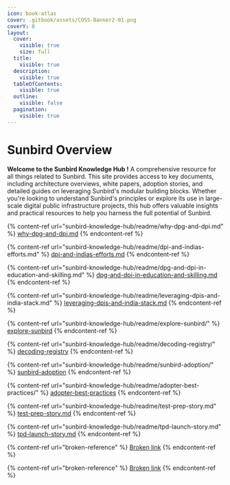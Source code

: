```yaml
---
icon: book-atlas
cover: .gitbook/assets/COSS-Banner2-01.png
coverY: 0
layout:
  cover:
    visible: true
    size: full
  title:
    visible: true
  description:
    visible: true
  tableOfContents:
    visible: true
  outline:
    visible: false
  pagination:
    visible: true
---
```


# Sunbird Overview

**Welcome to the Sunbird Knowledge Hub !** A comprehensive resource for all things related to Sunbird. This site provides access to key documents, including architecture overviews, white papers, adoption stories, and detailed guides on leveraging Sunbird's modular building blocks. Whether you're looking to understand Sunbird's principles or explore its use in large-scale digital public infrastructure projects, this hub offers valuable insights and practical resources to help you harness the full potential of Sunbird.

{% content-ref url="sunbird-knowledge-hub/readme/why-dpg-and-dpi.md" %}
[why-dpg-and-dpi.md](sunbird-knowledge-hub/readme/why-dpg-and-dpi.md)
{% endcontent-ref %}

{% content-ref url="sunbird-knowledge-hub/readme/dpi-and-indias-efforts.md" %}
[dpi-and-indias-efforts.md](sunbird-knowledge-hub/readme/dpi-and-indias-efforts.md)
{% endcontent-ref %}

{% content-ref url="sunbird-knowledge-hub/readme/dpg-and-dpi-in-education-and-skilling.md" %}
[dpg-and-dpi-in-education-and-skilling.md](sunbird-knowledge-hub/readme/dpg-and-dpi-in-education-and-skilling.md)
{% endcontent-ref %}

{% content-ref url="sunbird-knowledge-hub/readme/leveraging-dpis-and-india-stack.md" %}
[leveraging-dpis-and-india-stack.md](sunbird-knowledge-hub/readme/leveraging-dpis-and-india-stack.md)
{% endcontent-ref %}

{% content-ref url="sunbird-knowledge-hub/readme/explore-sunbird/" %}
[explore-sunbird](sunbird-knowledge-hub/readme/explore-sunbird/)
{% endcontent-ref %}

{% content-ref url="sunbird-knowledge-hub/readme/decoding-registry/" %}
[decoding-registry](sunbird-knowledge-hub/readme/decoding-registry/)
{% endcontent-ref %}

{% content-ref url="sunbird-knowledge-hub/readme/sunbird-adoption/" %}
[sunbird-adoption](sunbird-knowledge-hub/readme/sunbird-adoption/)
{% endcontent-ref %}

{% content-ref url="sunbird-knowledge-hub/readme/adopter-best-practices/" %}
[adopter-best-practices](sunbird-knowledge-hub/readme/adopter-best-practices/)
{% endcontent-ref %}

{% content-ref url="sunbird-knowledge-hub/readme/test-prep-story.md" %}
[test-prep-story.md](sunbird-knowledge-hub/readme/test-prep-story.md)
{% endcontent-ref %}

{% content-ref url="sunbird-knowledge-hub/readme/tpd-launch-story.md" %}
[tpd-launch-story.md](sunbird-knowledge-hub/readme/tpd-launch-story.md)
{% endcontent-ref %}

{% content-ref url="broken-reference" %}
[Broken link](broken-reference)
{% endcontent-ref %}

{% content-ref url="broken-reference" %}
[Broken link](broken-reference)
{% endcontent-ref %}
